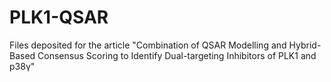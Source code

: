 # PLK1-QSAR
Files deposited for the article "Combination of QSAR Modelling and Hybrid-Based Consensus Scoring to Identify Dual-targeting Inhibitors of PLK1 and p38γ"
